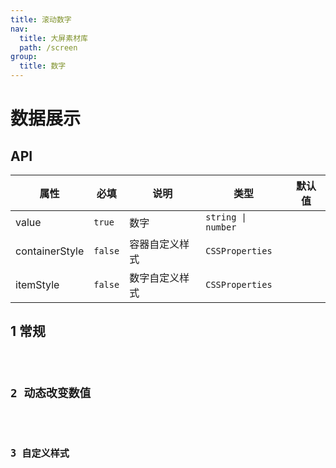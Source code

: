 ```yaml
---
title: 滚动数字
nav:
  title: 大屏素材库
  path: /screen
group:
  title: 数字
---
```


# 数据展示

## API

| 属性           | 必填    | 说明           | 类型               | 默认值 |
| -------------- | ------- | -------------- | ------------------ | ------ |
| value          | `true`  | 数字           | `string \| number` |        |
| containerStyle | `false` | 容器自定义样式 | `CSSProperties`    |        |
| itemStyle      | `false` | 数字自定义样式 | `CSSProperties`    |        |

## 1 常规

<code src="../../../example/ScrollNumberDemo/demo1.tsx" background="#040727">

## 2 动态改变数值

<code src="../../../example/ScrollNumberDemo/demo2.tsx" background="#040727">

## 3 自定义样式

<code src="../../../example/ScrollNumberDemo/demo3.tsx" background="#040727">
